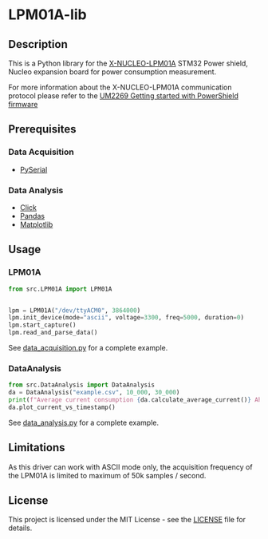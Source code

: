 # LPM01A-lib

## Description

This is a Python library for the [X-NUCLEO-LPM01A](https://www.st.com/en/evaluation-tools/x-nucleo-lpm01a.html) STM32 Power shield, Nucleo expansion board for power consumption measurement.

For more information about the X-NUCLEO-LPM01A communication protocol please refer to the [UM2269 Getting started with PowerShield firmware](https://www.st.com/resource/en/user_manual/dm00418905-getting-started-with-powershield-firmware-stmicroelectronics.pdf)

## Prerequisites

### Data Acquisition

- [PySerial](https://pypi.org/project/pyserial/)

### Data Analysis

- [Click](https://pypi.org/project/click/)
- [Pandas](https://pypi.org/project/pandas/)
- [Matplotlib](https://pypi.org/project/matplotlib/)

## Usage

### LPM01A

```python
from src.LPM01A import LPM01A


lpm = LPM01A("/dev/ttyACM0", 3864000)
lpm.init_device(mode="ascii", voltage=3300, freq=5000, duration=0)
lpm.start_capture()
lpm.read_and_parse_data()
```

See [data_acquisition.py](data_acquisition.py) for a complete example.

### DataAnalysis

```python
from src.DataAnalysis import DataAnalysis
da = DataAnalysis("example.csv", 10_000, 30_000)
print(f"Average current consumption {da.calculate_average_current()} Ah")
da.plot_current_vs_timestamp()
```

See [data_analysis.py](data_analysis.py) for a complete example.

## Limitations

As this driver can work with ASCII mode only, the acquisition frequency of the LPM01A is limited to maximum of 50k samples / second.

## License

This project is licensed under the MIT License - see the [LICENSE](LICENSE) file for details.
